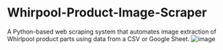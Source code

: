 # Whirpool-Product-Image-Scraper
A Python-based web scraping system that automates image extraction of Whirlpool product parts using data from a CSV or Google Sheet.
![image](https://github.com/user-attachments/assets/39ea958e-f2b1-4d66-aa0a-a54707a00667)
